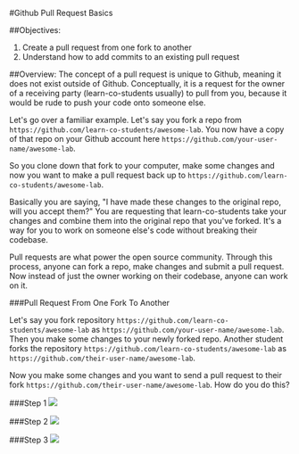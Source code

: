 #Github Pull Request Basics

##Objectives:
1. Create a pull request from one fork to another
2. Understand how to add commits to an existing pull request

##Overview:
The concept of a pull request is unique to Github, meaning it does not exist outside of Github. Conceptually, it is a request for the owner of a receiving party (learn-co-students usually) to pull from you, because it would be rude to push your code onto someone else.

Let's go over a familiar example. Let's say you fork a repo from
`https://github.com/learn-co-students/awesome-lab`. You now have a copy of that repo on your Github account here
`https://github.com/your-user-name/awesome-lab`.

So you clone down that fork to your computer, make some changes and now you want to make a pull request back up to `https://github.com/learn-co-students/awesome-lab`.

Basically you are saying, "I have made these changes to the original repo, will you accept them?" You are requesting that learn-co-students take your changes and combine them into the original repo that you've forked. It's a way for you to work on someone else's code without breaking their codebase.

Pull requests are what power the open source community. Through this process, anyone can fork a repo, make changes and submit a pull request. Now instead of just the owner working on their codebase, anyone can work on it.

###Pull Request From One Fork To Another

Let's say you fork repository `https://github.com/learn-co-students/awesome-lab` as `https://github.com/your-user-name/awesome-lab`. Then you make some changes to your newly forked repo. Another student forks the repository `https://github.com/learn-co-students/awesome-lab` as `https://github.com/their-user-name/awesome-lab`.

Now you make some changes and you want to send a pull request to their fork `https://github.com/their-user-name/awesome-lab`. How do you do this?

###Step 1
![](https://readme-pics.s3.amazonaws.com/gitpulls/1.jpg)

###Step 2
![](https://readme-pics.s3.amazonaws.com/gitpulls/2.jpg)

###Step 3
![](https://readme-pics.s3.amazonaws.com/gitpulls/3.jpg)
